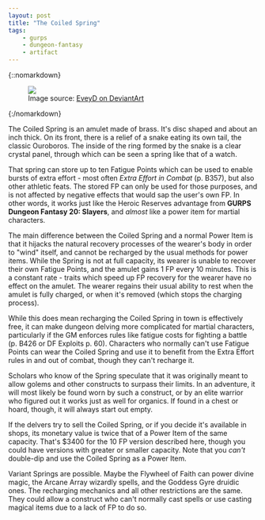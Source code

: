 ```yaml
---
layout: post
title: "The Coiled Spring"
tags:
    - gurps
    - dungeon-fantasy
    - artifact
---
```


{::nomarkdown}
<figure class="center">
  <img src="{{ "/assets/coiled-spring.png" | absolute_url }}"/>
  <figcaption>
  Image source: <a
  href="https://www.deviantart.com/eveyd/art/Antique-Vintage-Pocket-Watch-png-268108244">EveyD
  on DeviantArt</a>
  </figcaption>
</figure>
{:/nomarkdown}

The Coiled Spring is an amulet made of brass. It's disc shaped and about an inch
thick. On its front, there is a relief of a snake eating its own tail, the
classic Ouroboros. The inside of the ring formed by the snake is a clear crystal
panel, through which can be seen a spring like that of a watch.

That spring can store up to ten Fatigue Points which can be used to enable
bursts of extra effort - most often _Extra Effort in Combat_ (p. B357), but also
other athletic feats. The stored FP can only be used for those purposes, and is
not affected by negative effects that would sap the user's own FP. In other
words, it works just like the Heroic Reserves advantage from **GURPS Dungeon
Fantasy 20: Slayers**, and _almost_ like a power item for martial characters.

The main difference between the Coiled Spring and a normal Power Item is that it
hijacks the natural recovery processes of the wearer's body in order to "wind"
itself, and cannot be recharged by the usual methods for power items. While the
Spring is not at full capacity, its wearer is unable to recover their own
Fatigue Points, and the amulet gains 1 FP every 10 minutes. This is a constant
rate - traits which speed up FP recovery for the wearer have no effect on the
amulet. The wearer regains their usual ability to rest when the amulet is fully
charged, or when it's removed (which stops the charging process).

While this does mean recharging the Coiled Spring in town is effectively free,
it can make dungeon delving more complicated for martial characters,
particularly if the GM enforces rules like fatigue costs for fighting a battle
(p. B426 or DF Exploits p. 60). Characters who normally can't use Fatigue Points
can wear the Coiled Spring and use it to benefit from the Extra Effort rules in
and out of combat, though they can't recharge it.

Scholars who know of the Spring speculate that it was originally meant  to allow
golems and other constructs to surpass their limits. In an adventure, it will
most likely be found worn by such a construct, or by an elite warrior who
figured out it works just as well for organics. If found in a chest or hoard,
though, it will always start out empty.

If the delvers try to sell the Coiled Spring, or if you decide it's available in
shops, its monetary value is twice that of a Power Item of the same
capacity. That's $3400 for the 10 FP version described here, though you could
have versions with greater or smaller capacity. Note that you _can't_ double-dip
and use the Coiled Spring as a Power Item.

Variant Springs are possible. Maybe the Flywheel of Faith can power divine
magic, the Arcane Array wizardly spells, and the Goddess Gyre druidic ones. The
recharging mechanics and all other restrictions are the same. They could allow a
construct who can't normally cast spells or use casting magical items due to a
lack of FP to do so.
